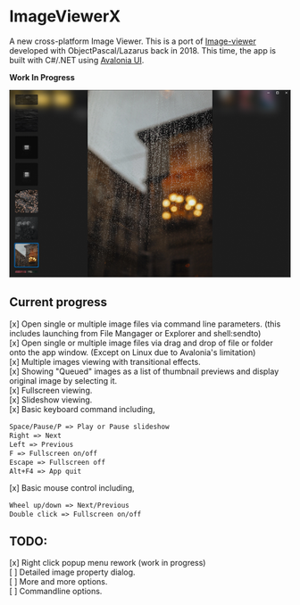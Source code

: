 # ImageViewerX
A new cross-platform Image Viewer. This is a port of [Image-viewer](https://github.com/torum/Image-viewer) developed with ObjectPascal/Lazarus back in 2018. This time, the app is built with C#/.NET using [Avalonia UI](https://github.com/AvaloniaUI/Avalonia).

**Work In Progress**

![ImageViewerX](https://github.com/torum/ImageViewerX/blob/main/Images/ImageViewerX.png?raw=true) 

## Current progress

[x] Open single or multiple image files via command line parameters. (this includes launching from File Mangager or Explorer and shell:sendto)  
[x] Open single or multiple image files via drag and drop of file or folder onto the app window. (Except on Linux due to Avalonia's limitation)  
[x] Multiple images viewing with transitional effects.  
[x] Showing "Queued" images as a list of thumbnail previews and display original image by selecting it.  
[x] Fullscreen viewing.  
[x] Slideshow viewing.  
[x] Basic keyboard command including,  
```
Space/Pause/P => Play or Pause slideshow
Right => Next  
Left => Previous  
F => Fullscreen on/off 
Escape => Fullscreen off 
Alt+F4 => App quit 
```
[x] Basic mouse control including,  
```
Wheel up/down => Next/Previous   
Double click => Fullscreen on/off
```

 ## TODO:
[x] Right click popup menu rework (work in progress)  
[ ] Detailed image property dialog.   
[ ] More and more options.   
[ ] Commandline options.  
